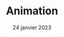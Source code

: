 ---
layout: post
title: 'Animation'
caption:
description: >
  Notre attention est multiplié quand il s'agit de visualiser du contenu animé. Mettez du dynamisme dans vos   présentations, vos publicités en ligne, pour augmenter vos chances d'être admiré et convertir.
date: 24 janvier 2023
image: 
  path: /assets/img/services/cover-animation@2x-16.gif
  srcset: 
    1920w: /assets/img/services/cover-animation@2x-16-150.gif
    960w:  /assets/img/services/cover-animation@2x-16.gif

links:
  - title: Plus d'informations
    url: /contact
accent_color: '#4fb1ba'
accent_image:
theme_color: '#193747'
sitemap: false
--- 